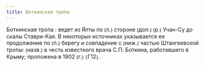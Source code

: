 ```yaml
---
title: Боткинская тропа
---
```


Боткинская тропа
: ведет из Ялты по ⦅л.⦆ стороне ⦅дол.⦆ ⦅р.⦆ Учан-Су до скалы Ставри-Кая. В некоторых источниках указывается ее продолжение по ⦅п.⦆ берегу и совпадение с ⦅ниж.⦆ частью Штангеевской тропы: ⦅назв.⦆ в честь известного врача С.П. Боткина, работавшего в Крыму; проложена в 1902 ⦅г.⦆ ⦃Г12⦄.
